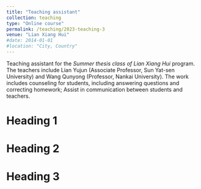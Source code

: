 ```yaml
---
title: "Teaching assistant"
collection: teaching
type: "Online course"
permalink: /teaching/2023-teaching-3
venue: "Lian Xiang Hui"
#date: 2014-01-01
#location: "City, Country"
---
```


Teaching assistant for the *Summer thesis class of Lian Xiang Hui* program. The teachers include Lian Yujun (Associate Professor, Sun Yat-sen University) and Wang Qunyong (Professor, Nankai University). The work includes counseling for students, including answering questions and correcting homework; Assist in communication between students and teachers.

Heading 1
======

Heading 2
======

Heading 3
======